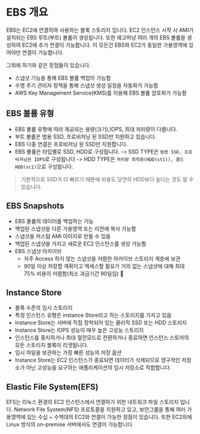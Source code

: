
# EBS 개요
EBS는 EC2에 연결하여 사용하는 블록 스토리지 입니다. EC2 인스턴스 시작 시 AMI가 설치되는 EBS 루트(부트) 볼륨이 생성됩니다. 또한 레고마냥 여러 개의 EBS 볼륨을 생성하여 EC2에 추가 연결이 가능합니다.
이 모든건 EBS와 EC2가 동일한 가용영역에 있어야만 연결이 가능합니다.

그외에 하기와 같은 장점들이 있습니다.

- 스냅샷 기능을 통해 EBS 볼륨 백업이 가능함
- 수명 주기 관리자 정책을 통해 스냅샷 생성 일정을 자동화가 가능함
- AWS Key Management Service(KMS)를 이용해 EBS 볼륨 암호화가 가능함
## EBS 볼륨 유형
- EBS 볼륨 유형에 따라 제공되는 용량(크기),IOPS, 최대 처리량이 다릅니다.
- 부트 볼륨은 범용 SSD, 프로비저닝 된 SSD만 지원하고 있습니다. 
- EBS 다중 연결은 프로비저닝 된 SSD만 지원합니다.
- EBS 볼륨은 타입별로 SSD, HDD로 구성됩니다.
   -> SSD TYPE은 `범용 SSD, 프로비저닝된 IOPS`로 구성됩니다
   -> HDD TYPE은 `처리량 최적화(HDD(st1)), 콜드 HDD(sc1)`으로 구성됩니다.

> 기본적으로 SSD가 더 빠르기 때문에 비용도 당연히 HDD보다 높다는 것도 알 수 있습니다.
## EBS Snapshots
- EBS 볼륨의 데이터를 백업하는 기능
- 백업된 스냅샷을 다른 가용영역 또는 리전에 복사 가능함
- 스냅샷을 커스텀 AMI 이미지로 만들 수 있음
- 백업된 스냅샷을 가지고 새로운 EC2 인스턴스를 생성 가능함
- EBS 스냅샷 아카이브
	- 자주 Access 하지 않는 스냅샷을 저렴한 아카이브 스토리지 계층에 보관
	- 90일 이상 저장할 계획이고 엑세스할 필요가 거의 없는 스냅샷에 대해 최대 75% 비용이 저렴함(최소 과금기간 90일임)


## Instance Store
- 블록 수준의 임시 스토리지
- 특정 인스턴스 유형은 instance Store라고 하는 스토리지를 가지고 있음
- Instance Store는 서버에 직접 장착되어 있는 물리적 SSD 또는 HDD 스토리지
- Instance Store는 IOPS 성능이 매우 높은 고성능 스토리지
- 인스턴스를 중지하거나 최대 절전모드로 전환하거나 종료하면 인스턴스 스토어의 모든 스토리지 블록이 리셋됩니다.
- 임시 파일을 보관하는 가장 빠른 성능의 저장 옵션
- Instance Store는 EC2 인스턴스가 종료되면 데이터가 삭제되므로 영구적인 저장소가 아닌 고성능을 요구하는 애플리케이션의 임시 저장소로 적합합니다.


## Elastic File System(EFS)
EFS는 리눅스 환경의 EC2 인스턴스에서 연결하기 위한 네트워크 파일 스토리지 입니다.
Network File System(NFS) 프로토콜을 지원하고 있고, 보안그룹을 통해 여러 가용영역에 있는 수십 ~ 수백대의 EC2와 연결이 가능한 장점이 있습니다. 또한 EC2외에 Linux 방식의 on-premise 서버에서도 연결이 가능합니다.




